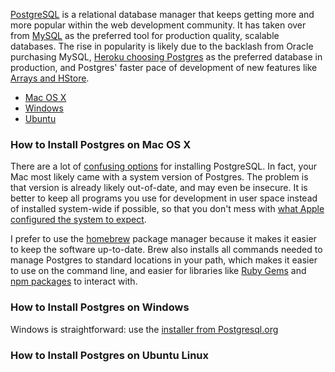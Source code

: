 [PostgreSQL](http://www.postgresql.org) is a relational database manager that
keeps getting more and more popular within the web development community. It 
has taken over from [MySQL](http://www.mysql.com) as the preferred tool for
production quality, scalable databases. The rise in popularity is likely due to
the backlash from Oracle purchasing MySQL, [Heroku choosing Postgres](https://www.heroku.com/postgres)
as the preferred database in production, and Postgres' faster pace of development
of new features like [Arrays and HStore](http://adamsanderson.github.io/railsconf_2013/).

- [Mac OS X](#macosx)
- [Windows](#windows)
- [Ubuntu](#ubuntu)

<a name="macosx"></a>
### How to Install Postgres on Mac OS X

There are a lot of [confusing options](http://www.postgresql.org/download/macosx/)
for installing PostgreSQL. In fact, your Mac most likely came with a system 
version of Postgres. The problem is that version is already likely out-of-date,
and may even be insecure. It is better to keep all programs you use for development
in user space instead of installed system-wide if possible, so that you don't mess
with [what Apple configured the system to expect](https://discussions.apple.com/message/23547312#23547312).

I prefer to use the [homebrew](http://brew.sh) package manager because it makes
it easier to keep the software up-to-date. Brew also installs all commands 
needed to manage Postgres to standard locations in your path, which makes it
easier to use on the command line, and easier for libraries like
[Ruby Gems](https://rubygems.org/gems/pg) and
[npm packages](https://npmjs.org/package/pg) to interact with.

<a name="windows"></a>
### How to Install Postgres on Windows

Windows is straightforward: use the [installer from Postgresql.org](http://www.postgresql.org/download/windows/)



<a name="ubuntu"></a>
### How to Install Postgres on Ubuntu Linux

